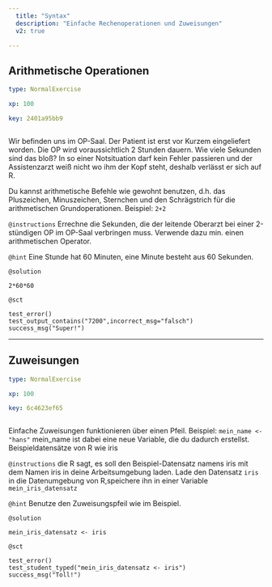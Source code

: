 ```yaml
---
  title: "Syntax"
  description: "Einfache Rechenoperationen und Zuweisungen"
  v2: true

---
```

## Arithmetische Operationen

```yaml
type: NormalExercise

xp: 100

key: 2401a95bb9



```

Wir befinden uns im OP-Saal. Der Patient ist erst vor Kurzem eingeliefert worden. Die OP wird voraussichtlich 2 Stunden dauern. Wie viele Sekunden sind das bloß? In so einer Notsituation darf kein Fehler passieren und der Assistenzarzt weiß nicht wo ihm der Kopf steht, deshalb verlässt er sich auf R.

Du kannst arithmetische Befehle wie gewohnt benutzen, d.h. das Pluszeichen, Minuszeichen, Sternchen und den Schrägstrich für die arithmetischen Grundoperationen. 
Beispiel: ``2+2``

`@instructions`
Errechne die Sekunden, die der leitende Oberarzt bei einer 2-stündigen OP im OP-Saal verbringen muss. Verwende dazu min. einen arithmetischen Operator.

`@hint`
Eine Stunde hat 60 Minuten, eine Minute besteht aus 60 Sekunden.



`@solution`
```{r}
2*60*60
```
`@sct`
```{r}
test_error()
test_output_contains("7200",incorrect_msg="falsch")
success_msg("Super!")
```






---
## Zuweisungen

```yaml
type: NormalExercise

xp: 100

key: 6c4623ef65



```

Einfache Zuweisungen funktionieren über einen Pfeil. Beispiel: ``mein_name <- "hans"``
mein_name ist dabei eine neue Variable, die du dadurch erstellst. Beispieldatensätze von R wie iris

`@instructions`
die R sagt, es soll den Beispiel-Datensatz namens iris mit dem Namen iris in deine Arbeitsumgebung 
  laden. Lade den Datensatz ``iris`` in die Datenumgebung von R,speichere ihn in einer Variable ``mein_iris_datensatz``

`@hint`
Benutze den Zuweisungspfeil wie im Beispiel.



`@solution`
```{r}
mein_iris_datensatz <- iris
```
`@sct`
```{r}
test_error()
test_student_typed("mein_iris_datensatz <- iris")
success_msg("Toll!")
```




